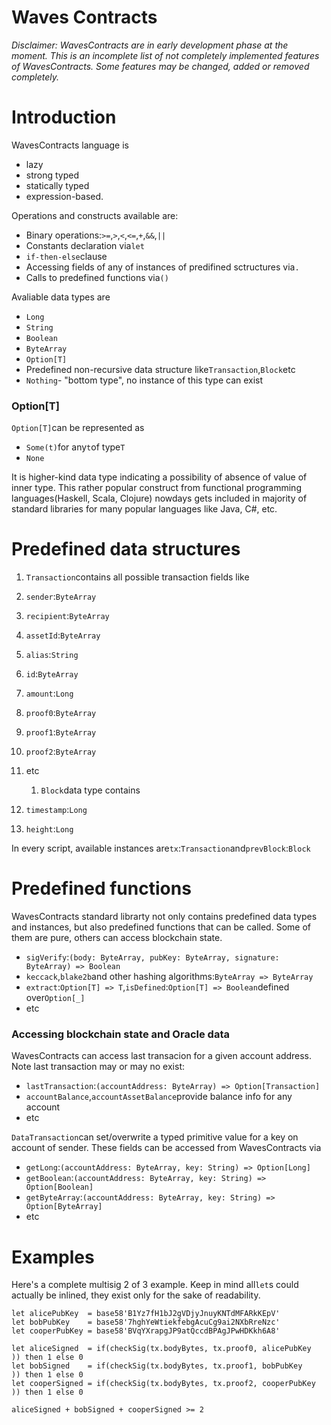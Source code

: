 # Waves Contracts

_Disclaimer: WavesContracts are in early development phase at the moment. This is an incomplete list of not completely implemented features of WavesContracts. Some features may be changed, added or removed completely._

# Introduction

WavesContracts language is

* lazy
* strong typed
* statically typed
* expression-based.

Operations and constructs available are:

* Binary operations:`>=`,`>`,`<`,`<=`,`+`,`&&`,`||`
* Constants declaration via`let`
* `if-then-else`clause
* Accessing fields of any of instances of predifined sctructures via`.`
* Calls to predefined functions via`()`

Avaliable data types are

* `Long`
* `String`
* `Boolean`
* `ByteArray`
* `Option[T]`
* Predefined non-recursive data structure like`Transaction`,`Block`etc
* `Nothing`- "bottom type", no instance of this type can exist

### Option\[T\]

`Option[T]`can be represented as

* `Some(t)`for any`t`of type`T`
* `None`

It is higher-kind data type indicating a possibility of absence of value of inner type. This rather popular construct from functional programming languages\(Haskell, Scala, Clojure\) nowdays gets included in majority of standard libraries for many popular languages like Java, C\#, etc.

# Predefined data structures

1. `Transaction`contains all possible transaction fields like

2. `sender`:`ByteArray`

3. `recipient`:`ByteArray`
4. `assetId`:`ByteArray`
5. `alias`:`String`
6. `id`:`ByteArray`
7. `amount`:`Long`
8. `proof0`:`ByteArray`
9. `proof1`:`ByteArray`
10. `proof2`:`ByteArray`
11. etc

    1. `Block`data type contains

12. `timestamp`:`Long`

13. `height`:`Long`

In every script, available instances are`tx`:`Transaction`and`prevBlock`:`Block`

# Predefined functions

WavesContracts standard librarty not only contains predefined data types and instances, but also predefined functions that can be called. Some of them are pure, others can access blockchain state.

* `sigVerify`:`(body: ByteArray, pubKey: ByteArray, signature: ByteArray) => Boolean`
* `keccack`,`blake2b`and other hashing algorithms:`ByteArray => ByteArray`
* `extract`:`Option[T] => T`,`isDefined`:`Option[T] => Boolean`defined over`Option[_]`
* etc

### Accessing blockchain state and Oracle data

WavesContracts can access last transacion for a given account address. Note last transaction may or may no exist:

* `lastTransaction`:`(accountAddress: ByteArray) => Option[Transaction]`
* `accountBalance`,`accountAssetBalance`provide balance info for any account
* etc

`DataTransaction`can set/overwrite a typed primitive value for a key on account of sender. These fields can be accessed from WavesContracts via

* `getLong`:`(accountAddress: ByteArray, key: String) => Option[Long]`
* `getBoolean`:`(accountAddress: ByteArray, key: String) => Option[Boolean]`
* `getByteArray`:`(accountAddress: ByteArray, key: String) => Option[ByteArray]`
* etc

# Examples

Here's a complete multisig 2 of 3 example. Keep in mind all`let`s could actually be inlined, they exist only for the sake of readability.

```
let alicePubKey  = base58'B1Yz7fH1bJ2gVDjyJnuyKNTdMFARkKEpV'
let bobPubKey    = base58'7hghYeWtiekfebgAcuCg9ai2NXbRreNzc'
let cooperPubKey = base58'BVqYXrapgJP9atQccdBPAgJPwHDKkh6A8'

let aliceSigned  = if(checkSig(tx.bodyBytes, tx.proof0, alicePubKey  )) then 1 else 0
let bobSigned    = if(checkSig(tx.bodyBytes, tx.proof1, bobPubKey    )) then 1 else 0
let cooperSigned = if(checkSig(tx.bodyBytes, tx.proof2, cooperPubKey )) then 1 else 0

aliceSigned + bobSigned + cooperSigned >= 2
```



